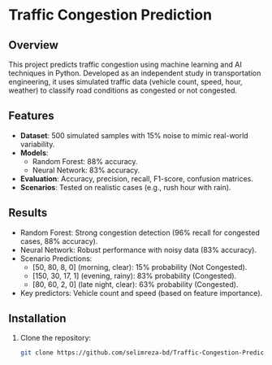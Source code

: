 # Traffic Congestion Prediction

## Overview
This project predicts traffic congestion using machine learning and AI techniques in Python. Developed as an independent study in transportation engineering, it uses simulated traffic data (vehicle count, speed, hour, weather) to classify road conditions as congested or not congested.

## Features
- **Dataset**: 500 simulated samples with 15% noise to mimic real-world variability.
- **Models**:
  - Random Forest: 88% accuracy.
  - Neural Network: 83% accuracy.
- **Evaluation**: Accuracy, precision, recall, F1-score, confusion matrices.
- **Scenarios**: Tested on realistic cases (e.g., rush hour with rain).

## Results
- Random Forest: Strong congestion detection (96% recall for congested cases, 88% accuracy).
- Neural Network: Robust performance with noisy data (83% accuracy).
- Scenario Predictions:
  - [50, 80, 8, 0] (morning, clear): 15% probability (Not Congested).
  - [150, 30, 17, 1] (evening, rainy): 83% probability (Congested).
  - [80, 60, 2, 0] (late night, clear): 63% probability (Congested).
- Key predictors: Vehicle count and speed (based on feature importance).

## Installation
1. Clone the repository:
   ```bash
   git clone https://github.com/selimreza-bd/Traffic-Congestion-Prediction.git
